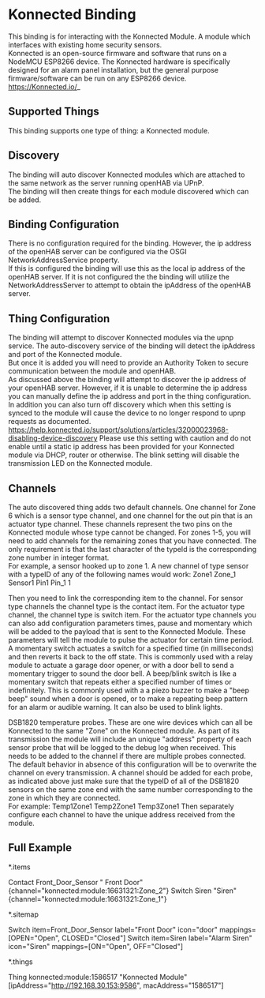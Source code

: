 # Konnected Binding

This binding is for interacting with the Konnected Module. A module which interfaces with existing home security sensors.  
Konnected is an open-source firmware and software that runs on a NodeMCU ESP8266 device. 
The Konnected hardware is specifically designed for an alarm panel installation, but the general purpose firmware/software can be run on any ESP8266 device.
https://Konnected.io/_

## Supported Things

This binding supports one type of thing:  a Konnected module.

## Discovery

The binding will auto discover Konnected modules which are attached to the same network as the server running openHAB via UPnP.  
The binding will then create things for each module discovered which can be added.

## Binding Configuration

There is no configuration required for the binding.
However, the ip address of the openHAB server can be configured via the OSGI NetworkAddressService property.  
If this is configured the binding will use this as the local ip address of the openHAB server.
If it is not configured the the binding will utilize the NetworkAddressServer to attempt to obtain the ipAddress of the openHAB server.

## Thing Configuration

The binding will attempt to discover Konnected modules via the upnp service.
The auto-discovery service of the binding will detect the ipAddress and port of the Konnected module.  
But once it is added you will need to provide an Authority Token to secure communication between the module and openHAB.  
As discussed above the binding will attempt to discover the ip address of your openHAB server.  However, if it is unable to determine the ip address you can manually define the ip address and port in the thing configuration.
In addition you can also turn off discovery which when this setting is synced to the module will cause the device to no longer respond to upnp requests as documented. https://help.konnected.io/support/solutions/articles/32000023968-disabling-device-discovery
Please use this setting with caution and do not enable until a static ip address has been provided for your Konnected module via DHCP, router or otherwise.
The blink setting will disable the transmission LED on the Konnected module.


## Channels

The auto discovered thing adds two default channels.
One channel for Zone 6 which is a sensor type channel, and one channel for the out pin that is an actuator type channel.
These channels represent the two pins on the Konnected module whose type cannot be changed.
For zones 1-5, you will need to add channels for the remaining zones that you have connected.
The only requirement is that the last character of the typeId is the corresponding zone number in integer format.  
For example, a sensor hooked up to zone 1.  A new channel of type sensor with a typeID of any of the following names would work:
Zone1
Zone_1
Sensor1
Pin1
Pin_1
1

Then you need to link the corresponding item to the channel.
For sensor type channels the channel type is the contact item.
For the actuator type channel, the channel type is switch item. 
For the actuator type channels you can also add configuration parameters times, pause and momentary which will be added to the payload that is sent to the Konnected Module.
These parameters will tell the module to pulse the actuator for certain time period.
A momentary switch actuates a switch for a specified time (in milliseconds) and then reverts it back to the off state. This is commonly used with a relay module to actuate a garage door opener, or with a door bell to send a momentary trigger to sound the door bell.
A beep/blink switch is like a momentary switch that repeats either a specified number of times or indefinitely. This is commonly used with a a piezo buzzer to make a "beep beep" sound when a door is opened, or to make a repeating beep pattern for an alarm or audible warning. It can also be used to blink lights.

DSB1820 temperature probes.
These are one wire devices which can all be Konnected to the same "Zone" on the Konnected module.
As part of its transmission  the module will include an unique "address" property of each sensor probe that will be logged to the debug log when received. 
This needs to be added to the channel if there are multiple probes connected. 
The default behavior in absence of this configuration will be to overwrite the channel on every transmission. 
A channel should be added for each probe, as indicated above just make sure that the typeID of all of the DSB1820 sensors on the same zone end with the same number corresponding to the zone in which they are connected.  
For example:
Temp1Zone1
Temp2Zone1
Temp3Zone1
Then separately configure each channel to have the unique address received from the module.

## Full Example

*.items

Contact Front_Door_Sensor " Front Door" {channel="konnected:module:16631321:Zone_2"}
Switch Siren "Siren"   {channel="konnected:module:16631321:Zone_1"}


*.sitemap

Switch item=Front_Door_Sensor label="Front Door" icon="door" mappings=[OPEN="Open", CLOSED="Closed"]
Switch item=Siren label="Alarm Siren" icon="Siren" mappings=[ON="Open", OFF="Closed"]
            
*.things

Thing konnected:module:1586517 "Konnected Module" [ipAddress="http://192.168.30.153:9586", macAddress="1586517"]